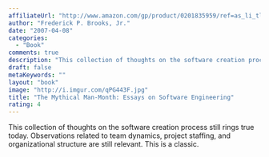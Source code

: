 ```yaml
---
affiliateUrl: "http://www.amazon.com/gp/product/0201835959/ref=as_li_tl?ie=UTF8&camp=1789&creative=390957&creativeASIN=0201835959&linkCode=as2&tag=jaktre-20&linkId=KOWSONNYG3ZFZ3YY"
author: "Frederick P. Brooks, Jr."
date: "2007-04-08"
categories:
  - "Book"
comments: true
description: "This collection of thoughts on the software creation process still rings true today.  Observations related to team dynamics, project staffing, and org"
draft: false
metaKeywords: ""
layout: "book"
image: "http://i.imgur.com/qPG443F.jpg"
title: "The Mythical Man-Month: Essays on Software Engineering"
rating: 4
---
```


This collection of thoughts on the software creation process still rings true today.  Observations related to team dynamics, project staffing, and organizational structure are still relevant.  This is a classic.
